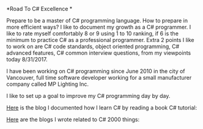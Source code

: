 *Road To C# Excellence *


Prepare to be a master of C# programming language. How to prepare in more efficient ways? 
I like to document my growth as a C# programmer. I like to rate myself comfortably 8 or 9 using 1 to 10 ranking, 
if 6 is the minimum to practice C# as a professional programmer. Extra 2 points I like to work on are C# code standards, 
object oriented programming, C# advanced features, C# common interview questions, from my viewpoints today 8/31/2017. 

I have been working on C# programming since June 2010 in the city of Vancouver, full time software developer working for
a small manufacturer company called MP Lighting Inc. 

I like to set up a goal to improve my C# programming day by day. 

[Here](http://juliachencoding.blogspot.com/2017/09/c-tutorial.html) is the blog I documented how I learn C# by reading a book C# tutorial:



[Here](http://juliachencoding.blogspot.com/search?q=C%23+2000+things) are the blogs I wrote related to C# 2000 things:


